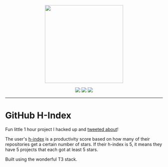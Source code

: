 <div align="center">
  <a href="https://github-h-index.vercel.app/">
    <img src="https://github.com/crnsh/github-h-index/assets/79533543/2c4a912f-fe5d-4888-9080-6b65756dd94c" width="250" height="250"/>
  </a>
</div>
<p align="center">
  <img src="https://img.shields.io/github/commit-activity/t/crnsh/github-h-index">
  <img src="https://img.shields.io/badge/unique_visitors-2623-blue">
  <img src="https://img.shields.io/badge/Working-green">
<p/>
<hr>

# GitHub H-Index
Fun little 1 hour project I hacked up and [tweeted about](https://twitter.com/crnshx/status/1764744046235242752)!

The user's [h-index](https://google.com) is a productivity score based on how many of their repositories get a certain number of stars. If their h-index is 5, it means they have 5 projects that each got at least 5 stars.

Built using the wonderful T3 stack.

